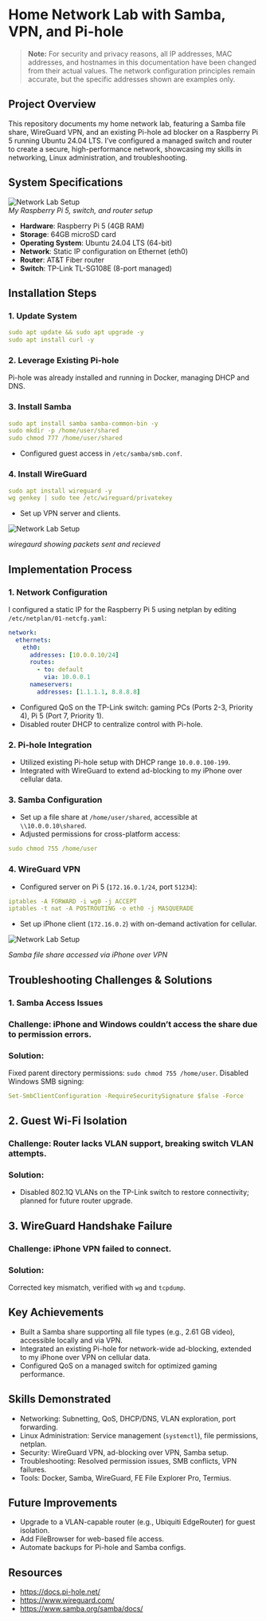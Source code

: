 # Home Network Lab with Samba, VPN, and Pi-hole

> **Note:** For security and privacy reasons, all IP addresses, MAC addresses, and hostnames in this documentation have been changed from their actual values. The network configuration principles remain accurate, but the specific addresses shown are examples only.

## Project Overview

This repository documents my home network lab, featuring a Samba file share, WireGuard VPN, and an existing Pi-hole ad blocker on a Raspberry Pi 5 running Ubuntu 24.04 LTS. I’ve configured a managed switch and router to create a secure, high-performance network, showcasing my skills in networking, Linux administration, and troubleshooting.

## System Specifications

![Network Lab Setup](images/lab-hardware.png)  
*My Raspberry Pi 5, switch, and router setup*

- **Hardware**: Raspberry Pi 5 (4GB RAM)
- **Storage**: 64GB microSD card
- **Operating System**: Ubuntu 24.04 LTS (64-bit)
- **Network**: Static IP configuration on Ethernet (eth0)
- **Router**: AT&T Fiber router
- **Switch**: TP-Link TL-SG108E (8-port managed)

## Installation Steps

### 1. Update System
```yaml
sudo apt update && sudo apt upgrade -y
sudo apt install curl -y
```

### 2. Leverage Existing Pi-hole
Pi-hole was already installed and running in Docker, managing DHCP and DNS.

### 3. Install Samba
```yaml
sudo apt install samba samba-common-bin -y
sudo mkdir -p /home/user/shared
sudo chmod 777 /home/user/shared
```
- Configured guest access in `/etc/samba/smb.conf`.

### 4. Install WireGuard

```yaml
sudo apt install wireguard -y
wg genkey | sudo tee /etc/wireguard/privatekey
```
- Set up VPN server and clients.

![Network Lab Setup](images/Wireguard-mobile.PNG)  

*wiregaurd showing packets sent and recieved* 

## Implementation Process

### 1. Network Configuration

I configured a static IP for the Raspberry Pi 5 using netplan by editing `/etc/netplan/01-netcfg.yaml`:

```yaml
network:
  ethernets:
    eth0:
      addresses: [10.0.0.10/24]
      routes:
        - to: default
          via: 10.0.0.1
      nameservers:
        addresses: [1.1.1.1, 8.8.8.8]
```

- Configured QoS on the TP-Link switch: gaming PCs (Ports 2-3, Priority 4), Pi 5 (Port 7, Priority 1).
- Disabled router DHCP to centralize control with Pi-hole.

### 2. Pi-hole Integration
- Utilized existing Pi-hole setup with DHCP range `10.0.0.100-199`.
- Integrated with WireGuard to extend ad-blocking to my iPhone over cellular data.

### 3. Samba Configuration
- Set up a file share at `/home/user/shared`, accessible at `\\10.0.0.10\shared`.
- Adjusted permissions for cross-platform access:

```yaml
sudo chmod 755 /home/user
```

### 4. WireGuard VPN
- Configured server on Pi 5 (`172.16.0.1/24`, port `51234`):

```yaml
iptables -A FORWARD -i wg0 -j ACCEPT
iptables -t nat -A POSTROUTING -o eth0 -j MASQUERADE
```

- Set up iPhone client (`172.16.0.2`) with on-demand activation for cellular.

![Network Lab Setup](images/Samba-Iphone16.PNG)  

*Samba file share accessed via iPhone over VPN*

## Troubleshooting Challenges & Solutions

### 1. Samba Access Issues

### Challenge: iPhone and Windows couldn’t access the share due to permission errors.

### Solution:

Fixed parent directory permissions: `sudo chmod 755 /home/user`.
Disabled Windows SMB signing:

```yaml
Set-SmbClientConfiguration -RequireSecuritySignature $false -Force
```

## 2. Guest Wi-Fi Isolation

### Challenge: Router lacks VLAN support, breaking switch VLAN attempts.

### Solution:

- Disabled 802.1Q VLANs on the TP-Link switch to restore connectivity; planned for future router upgrade.

## 3. WireGuard Handshake Failure

### Challenge: iPhone VPN failed to connect.

### Solution:

Corrected key mismatch, verified with `wg` and `tcpdump`.

## Key Achievements

- Built a Samba share supporting all file types (e.g., 2.61 GB video), accessible locally and via VPN.
- Integrated an existing Pi-hole for network-wide ad-blocking, extended to my iPhone over VPN on cellular data.
- Configured QoS on a managed switch for optimized gaming performance.

## Skills Demonstrated
- Networking: Subnetting, QoS, DHCP/DNS, VLAN exploration, port forwarding.
- Linux Administration: Service management (`systemctl`), file permissions, netplan.
- Security: WireGuard VPN, ad-blocking over VPN, Samba setup.
- Troubleshooting: Resolved permission issues, SMB conflicts, VPN failures.
- Tools: Docker, Samba, WireGuard, FE File Explorer Pro, Termius.

## Future Improvements
- Upgrade to a VLAN-capable router (e.g., Ubiquiti EdgeRouter) for guest isolation.
- Add FileBrowser for web-based file access.
- Automate backups for Pi-hole and Samba configs.

## Resources
- https://docs.pi-hole.net/
- https://www.wireguard.com/
- https://www.samba.org/samba/docs/

